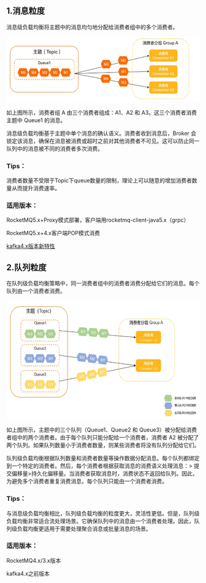 ## 1.消息粒度

消息级负载均衡将主题中的消息均匀地分配给消费者组中的多个消费者。

<img alt="消息队列的负载均衡方式-1.png" height="172" src="../image/%E6%B6%88%E6%81%AF%E9%98%9F%E5%88%97%E7%9A%84%E8%B4%9F%E8%BD%BD%E5%9D%87%E8%A1%A1%E6%96%B9%E5%BC%8F-1.png" width="565"/>

如上图所示，消费者组 A 由三个消费者组成：A1、A2 和 A3。这三个消费者消费主题中 Queue1 的消息。

消息级负载均衡基于主题中单个消息的确认语义。消费者收到消息后，Broker
会锁定该消息，确保在消息被消费或超时之前对其他消费者不可见。这可以防止同一队列中的消息被不同的消费者多次消费。

### Tips：

消费者数量不受限于Topic下queue数量的限制，理论上可以随意的增加消费者数量从而提升消费速率。

### 适用版本：

RocketMQ5.x+Proxy模式部署，客户端用rocketmq-client-java5.x（grpc）

RocketMQ5.x+4.x客户端POP模式消费

[kafka4.x版本新特性](https://cwiki.apache.org/confluence/display/KAFKA/KIP-932%3A+Queues+for+Kafka)

## 2.队列粒度

在队列级负载均衡策略中，同一消费者组中的消费者消费分配给它们的消息。每个队列由一个消费者消费。

<img alt="消息队列的负载均衡方式-2.png" height="311" src="../image/%E6%B6%88%E6%81%AF%E9%98%9F%E5%88%97%E7%9A%84%E8%B4%9F%E8%BD%BD%E5%9D%87%E8%A1%A1%E6%96%B9%E5%BC%8F-2.png" width="595"/>

如上图所示，主题中的三个队列（Queue1、Queue2 和 Queue3）被分配给消费者组中的两个消费者。由于每个队列只能分配给一个消费者，消费者
A2 被分配了两个队列。如果队列数量小于消费者数量，则某些消费者将没有队列分配给它们。

队列级负载均衡根据队列数量和消费者数量等操作数据分配消息。每个队列都绑定到一个特定的消费者。然后，每个消费者根据获取消息的消费语义处理消息：>
提交偏移量>持久化偏移量。当消费者获取消息时，消费状态不返回给队列。因此，为避免多个消费者重复消费消息，每个队列只能由一个消费者消费。

### Tips：

与消息级负载均衡相比，队列级负载均衡的粒度更大，灵活性更低。但是，队列级负载均衡非常适合流处理场景。它确保队列中的消息由一个消费者处理。因此，队列级负载均衡更适用于需要处理聚合消息或批量消息的场景。

### 适用版本：

RocketMQ4.x/3.x版本

kafka4.x之前版本


